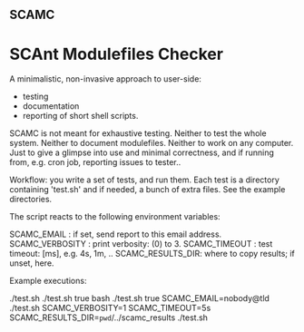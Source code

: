 ## SCAMC
# SCAnt Modulefiles Checker

A minimalistic, non-invasive approach to user-side:
 * testing
 * documentation
 * reporting
of short shell scripts.

SCAMC is not meant for exhaustive testing.
Neither to test the whole system.
Neither to document modulefiles.
Neither to work on any computer.
Just to give a glimpse into use and minimal correctness,
and if running from, e.g. cron job, reporting issues to tester..

Workflow: you write a set of tests, and run them.
Each test is a directory containing 'test.sh' and if
needed, a bunch of extra files.
See the example directories.
 
The script reacts to the following environment variables:

 SCAMC_EMAIL      : if set, send report to this email address.
 SCAMC_VERBOSITY  : print verbosity: (0) to 3.
 SCAMC_TIMEOUT    : test timeout: <number>[ms], e.g. 4s, 1m, .. 
 SCAMC_RESULTS_DIR: where to copy results; if unset, here.

Example executions:

 ./test.sh
 ./test.sh true
 bash ./test.sh true
 SCAMC_EMAIL=nobody@tld ./test.sh
 SCAMC_VERBOSITY=1 SCAMC_TIMEOUT=5s SCAMC_RESULTS_DIR=`pwd`/../scamc_results ./test.sh
